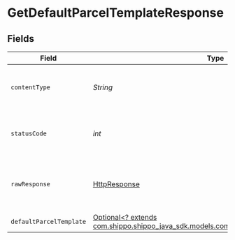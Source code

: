 # GetDefaultParcelTemplateResponse


## Fields

| Field                                                                                                                                      | Type                                                                                                                                       | Required                                                                                                                                   | Description                                                                                                                                |
| ------------------------------------------------------------------------------------------------------------------------------------------ | ------------------------------------------------------------------------------------------------------------------------------------------ | ------------------------------------------------------------------------------------------------------------------------------------------ | ------------------------------------------------------------------------------------------------------------------------------------------ |
| `contentType`                                                                                                                              | *String*                                                                                                                                   | :heavy_check_mark:                                                                                                                         | HTTP response content type for this operation                                                                                              |
| `statusCode`                                                                                                                               | *int*                                                                                                                                      | :heavy_check_mark:                                                                                                                         | HTTP response status code for this operation                                                                                               |
| `rawResponse`                                                                                                                              | [HttpResponse<InputStream>](https://docs.oracle.com/en/java/javase/11/docs/api/java.net.http/java/net/http/HttpResponse.html)              | :heavy_check_mark:                                                                                                                         | Raw HTTP response; suitable for custom response parsing                                                                                    |
| `defaultParcelTemplate`                                                                                                                    | [Optional<? extends com.shippo.shippo_java_sdk.models.components.DefaultParcelTemplate>](../../models/components/DefaultParcelTemplate.md) | :heavy_minus_sign:                                                                                                                         | N/A                                                                                                                                        |